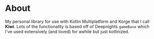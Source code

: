 # About
My personal library for use with Kotlin Multiplatform and Korge that I call **Kiwi**. Lots of the functionality is based off of Deepnights `gameBase` which I've used extensively (and loved) for awhile but just kotlinized.
